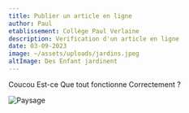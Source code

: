 ```yaml
---
title: Publier un article en ligne
author: Paul
etablissement: Collège Paul Verlaine
description: Verification d'un article en ligne
date: 03-09-2023
image: ~/assets/uploads/jardins.jpeg
altImage: Des Enfant jardinent
---
```

Coucou Est-ce Que tout fonctionne Correctement ? 



![Paysage](~/assets/uploads/affiche3.jpg "Paysage")